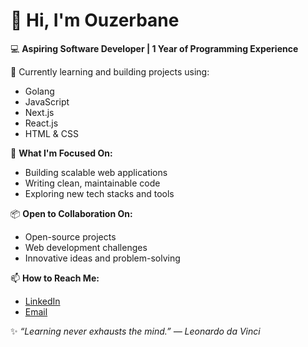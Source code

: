 # 👋 Hi, I'm Ouzerbane

💻 **Aspiring Software Developer | 1 Year of Programming Experience**

🌱 Currently learning and building projects using:
- Golang
- JavaScript
- Next.js
- React.js
- HTML & CSS

🚀 **What I'm Focused On:**
- Building scalable web applications
- Writing clean, maintainable code
- Exploring new tech stacks and tools

📦 **Open to Collaboration On:**
- Open-source projects
- Web development challenges
- Innovative ideas and problem-solving

📫 **How to Reach Me:**
- [LinkedIn](https://www.linkedin.com/in/youussef-ouzerbane-177344366/)
- [Email](mailto:youussefouzerbane@gmail.com)

✨ _“Learning never exhausts the mind.” — Leonardo da Vinci_
